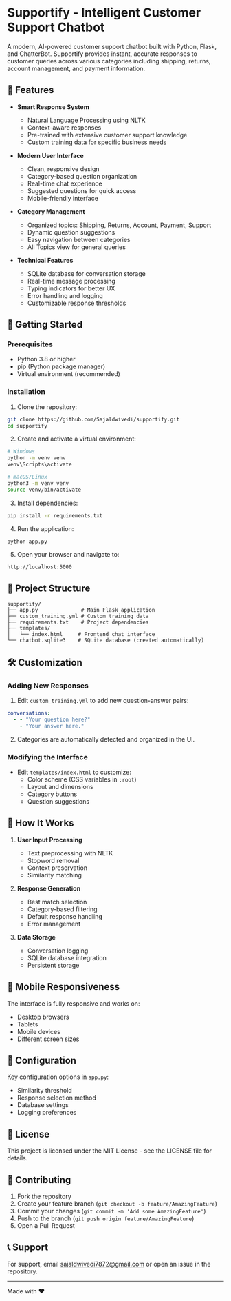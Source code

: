 # Supportify - Intelligent Customer Support Chatbot

A modern, AI-powered customer support chatbot built with Python, Flask, and ChatterBot. Supportify provides instant, accurate responses to customer queries across various categories including shipping, returns, account management, and payment information.

## 🌟 Features

- **Smart Response System**
  - Natural Language Processing using NLTK
  - Context-aware responses
  - Pre-trained with extensive customer support knowledge
  - Custom training data for specific business needs

- **Modern User Interface**
  - Clean, responsive design
  - Category-based question organization
  - Real-time chat experience
  - Suggested questions for quick access
  - Mobile-friendly interface

- **Category Management**
  - Organized topics: Shipping, Returns, Account, Payment, Support
  - Dynamic question suggestions
  - Easy navigation between categories
  - All Topics view for general queries

- **Technical Features**
  - SQLite database for conversation storage
  - Real-time message processing
  - Typing indicators for better UX
  - Error handling and logging
  - Customizable response thresholds

## 🚀 Getting Started

### Prerequisites

- Python 3.8 or higher
- pip (Python package manager)
- Virtual environment (recommended)

### Installation

1. Clone the repository:
```bash
git clone https://github.com/Sajaldwivedi/supportify.git
cd supportify
```

2. Create and activate a virtual environment:
```bash
# Windows
python -m venv venv
venv\Scripts\activate

# macOS/Linux
python3 -m venv venv
source venv/bin/activate
```

3. Install dependencies:
```bash
pip install -r requirements.txt
```

4. Run the application:
```bash
python app.py
```

5. Open your browser and navigate to:
```
http://localhost:5000
```

## 📁 Project Structure

```
supportify/
├── app.py              # Main Flask application
├── custom_training.yml # Custom training data
├── requirements.txt    # Project dependencies
├── templates/
│   └── index.html     # Frontend chat interface
└── chatbot.sqlite3    # SQLite database (created automatically)
```

## 🛠️ Customization

### Adding New Responses

1. Edit `custom_training.yml` to add new question-answer pairs:
```yaml
conversations:
  - - "Your question here?"
    - "Your answer here."
```

2. Categories are automatically detected and organized in the UI.

### Modifying the Interface

- Edit `templates/index.html` to customize:
  - Color scheme (CSS variables in `:root`)
  - Layout and dimensions
  - Category buttons
  - Question suggestions

## 🤖 How It Works

1. **User Input Processing**
   - Text preprocessing with NLTK
   - Stopword removal
   - Context preservation
   - Similarity matching

2. **Response Generation**
   - Best match selection
   - Category-based filtering
   - Default response handling
   - Error management

3. **Data Storage**
   - Conversation logging
   - SQLite database integration
   - Persistent storage

## 📱 Mobile Responsiveness

The interface is fully responsive and works on:
- Desktop browsers
- Tablets
- Mobile devices
- Different screen sizes

## 🔧 Configuration

Key configuration options in `app.py`:
- Similarity threshold
- Response selection method
- Database settings
- Logging preferences

## 📝 License

This project is licensed under the MIT License - see the LICENSE file for details.

## 🤝 Contributing

1. Fork the repository
2. Create your feature branch (`git checkout -b feature/AmazingFeature`)
3. Commit your changes (`git commit -m 'Add some AmazingFeature'`)
4. Push to the branch (`git push origin feature/AmazingFeature`)
5. Open a Pull Request

## 📞 Support

For support, email sajaldwivedi7872@gmail.com or open an issue in the repository.

---

Made with ❤️
